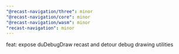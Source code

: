 ```yaml
---
"@recast-navigation/three": minor
"@recast-navigation/core": minor
"@recast-navigation/wasm": minor
"recast-navigation": minor
---
```


feat: expose duDebugDraw recast and detour debug drawing utilities
